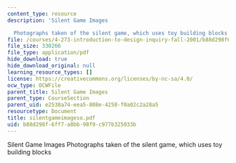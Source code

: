 ```yaml
---
content_type: resource
description: 'Silent Game Images

  Photographs taken of the silent game, which uses toy building blocks'
file: /courses/4-273-introduction-to-design-inquiry-fall-2001/b88d298f6ff7a8bb98f9c977b325033b_silentgameimageso.pdf
file_size: 330266
file_type: application/pdf
hide_download: true
hide_download_original: null
learning_resource_types: []
license: https://creativecommons.org/licenses/by-nc-sa/4.0/
ocw_type: OCWFile
parent_title: Silent Game Images
parent_type: CourseSection
parent_uid: e2538a74-eea5-808e-4258-f0a02c2a28a5
resourcetype: Document
title: silentgameimageso.pdf
uid: b88d298f-6ff7-a8bb-98f9-c977b325033b
---
```

Silent Game Images
Photographs taken of the silent game, which uses toy building blocks